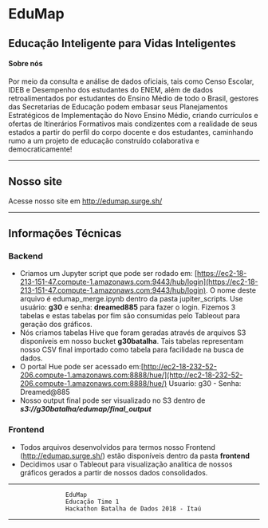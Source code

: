 
# EduMap

## Educação Inteligente para Vidas Inteligentes

#### Sobre nós
Por meio da consulta e análise de dados oficiais, tais como Censo Escolar, IDEB e Desempenho dos estudantes do ENEM, além de dados retroalimentados por estudantes do Ensino Médio de todo o Brasil, gestores das Secretarias de Educação podem embasar seus Planejamentos Estratégicos de Implementação do Novo Ensino Médio, criando currículos e ofertas de Itinerários Formativos mais condizentes com a realidade de seus estados a partir do perfil do corpo docente e dos estudantes, caminhando rumo a um projeto de educação construído colaborativa e democraticamente!
___

## Nosso site
Acesse nosso site em http://edumap.surge.sh/

---

## Informações Técnicas
### Backend 
- Criamos um Jupyter script que pode ser rodado em: [https://ec2-18-213-151-47.compute-1.amazonaws.com:9443/hub/login](https://ec2-18-213-151-47.compute-1.amazonaws.com:9443/hub/login). O nome deste arquivo é edumap_merge.ipynb dentro da pasta jupiter_scripts. Use usuário: **g30** e  senha: **dreamed885** para fazer o login. Fizemos 3 tabelas e estas tabelas por fim são consumidas pelo Tableout para geração dos gráficos.
- Nós criamos tabelas Hive que foram geradas através de arquivos S3 disponíveis em nosso bucket **g30batalha**. Tais tabelas representam nosso CSV final importado como tabela para facilidade na busca de dados.
- O portal Hue pode ser acessado em:[http://ec2-18-232-52-206.compute-1.amazonaws.com:8888/hue/](http://ec2-18-232-52-206.compute-1.amazonaws.com:8888/hue/) Usuario: g30  - Senha: Dreamed@885
- Nosso output final pode ser visualizado no S3 dentro de ***s3://g30batalha/edumap/final_output***

 ### Frontend 
- Todos arquivos desenvolvidos para termos nosso Frontend (http://edumap.surge.sh/) estão disponíveis dentro da pasta **frontend**
- Decidimos usar o Tableout para visualização analitica de nossos gráficos gerados a partir de nossos dados consolidados. 

---


					EduMap
					Educação Time 1
					Hackathon Batalha de Dados 2018 - Itaú
---
